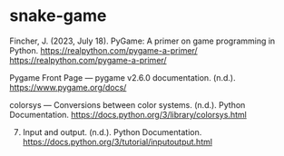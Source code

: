 # snake-game
Fincher, J. (2023, July 18). PyGame: A primer on game programming in Python. https://realpython.com/pygame-a-primer/
https://realpython.com/pygame-a-primer/

Pygame Front Page — pygame v2.6.0 documentation. (n.d.).
 https://www.pygame.org/docs/

colorsys — Conversions between color systems. (n.d.). Python Documentation. 
 https://docs.python.org/3/library/colorsys.html

7. Input and output. (n.d.). Python Documentation. https://docs.python.org/3/tutorial/inputoutput.html
